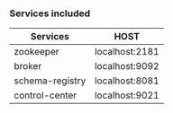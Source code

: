 ### Services included

| Services | HOST |
| ------------- | ------------- |
|zookeeper |  localhost:2181 |
|broker | localhost:9092 |                    
|schema-registry | localhost:8081 |                     
|control-center | localhost:9021 |                    
                


